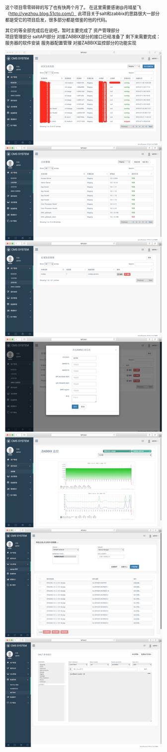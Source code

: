 这个项目零零碎碎的写了也有快两个月了。
在这里需要感谢@月晴星飞（http://ywzhou.blog.51cto.com/）
此项目关于salt和zabbix的思路很大一部分都是受它的项目启发，很多部分都是借鉴的他的代码。
 
其它的等全部完成后在说吧，暂时主要完成了
  资产管理部分<br>
  项目管理部分
  saltAPI部分
  对接ZABBIX部分的接口已经准备了
剩下来需要完成：
  服务器的软件安装
  服务器配置管理
  对接ZABBIX监控部分的功能实现


![image](https://github.com/duxianghua/AutoSystem/blob/master/AutoSystem/static/lstp/ec2.png)
![image](https://github.com/duxianghua/AutoSystem/blob/master/AutoSystem/static/lstp/host.png)
![image](https://github.com/duxianghua/AutoSystem/blob/master/AutoSystem/static/lstp/app_cate.png)
![image](https://github.com/duxianghua/AutoSystem/blob/master/AutoSystem/static/lstp/aws.png)
![image](https://github.com/duxianghua/AutoSystem/blob/master/AutoSystem/static/lstp/zabbix.png)
![image](https://github.com/duxianghua/AutoSystem/blob/master/AutoSystem/static/lstp/service.png)
![image](https://github.com/duxianghua/AutoSystem/blob/master/AutoSystem/static/lstp/cmd.png)

